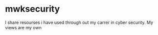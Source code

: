# mwksecurity

I share resourses i have used through out my carrer in cyber security. My views are my own 
